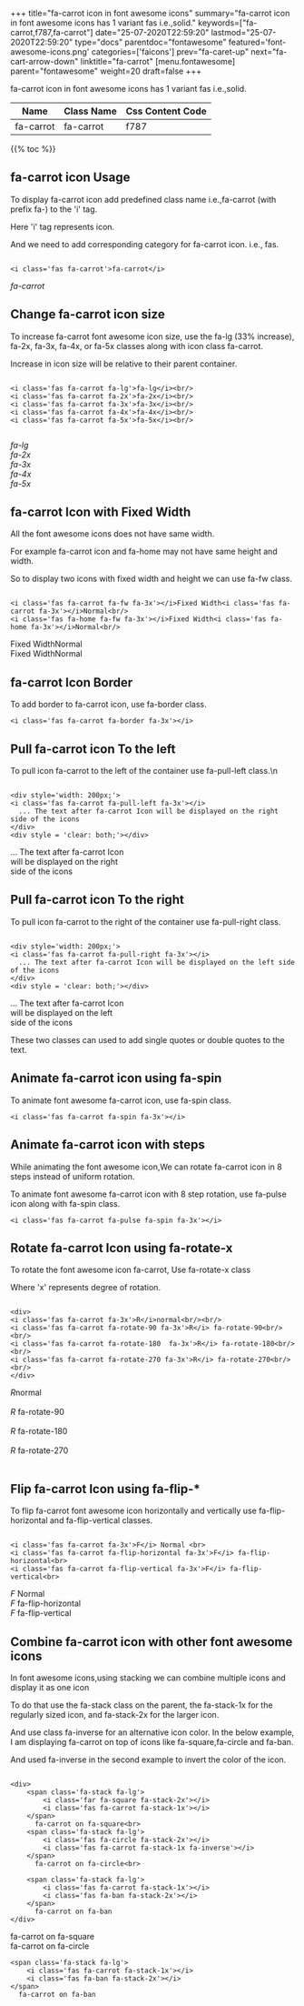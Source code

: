 +++
title="fa-carrot icon in font awesome icons"
summary="fa-carrot icon in font awesome icons has 1 variant fas i.e.,solid."
keywords=["fa-carrot,f787,fa-carrot"]
date="25-07-2020T22:59:20"
lastmod="25-07-2020T22:59:20"
type="docs"
parentdoc="fontawesome"
featured='font-awesome-icons.png'
categories=['faicons']
prev="fa-caret-up"
next="fa-cart-arrow-down"
linktitle="fa-carrot"
[menu.fontawesome]
parent="fontawesome"
weight=20
draft=false
+++


fa-carrot icon in font awesome icons has 1 variant fas i.e.,solid.

<div class='table-responsive'><table class='table'><thead><tr><th>Name</th><th>Class Name</th><th>Css Content Code</th></tr></thead><tbody><tr><td>fa-carrot</td><td>fa-carrot</td><td>f787</td></tr></tbody></table></div>


{{% toc %}}


## fa-carrot icon Usage

To display fa-carrot icon add predefined class name i.e.,fa-carrot (with prefix fa-) to the 'i' tag.

Here 'i' tag represents icon.

And we need to add corresponding category for fa-carrot icon. i.e., fas.


```

<i class='fas fa-carrot'>fa-carrot</i>
```

<i class='fas fa-carrot'>fa-carrot</i>




## Change fa-carrot icon size
To increase fa-carrot font awesome icon size, use the fa-lg (33% increase), fa-2x, fa-3x, fa-4x, or fa-5x classes along with icon class fa-carrot.

Increase in icon size will be relative to their parent container. 

```

<i class='fas fa-carrot fa-lg'>fa-lg</i><br/>
<i class='fas fa-carrot fa-2x'>fa-2x</i><br/>
<i class='fas fa-carrot fa-3x'>fa-3x</i><br/>
<i class='fas fa-carrot fa-4x'>fa-4x</i><br/>
<i class='fas fa-carrot fa-5x'>fa-5x</i><br/>
            
```

<i class='fas fa-carrot fa-lg'>fa-lg</i><br/>
<i class='fas fa-carrot fa-2x'>fa-2x</i><br/>
<i class='fas fa-carrot fa-3x'>fa-3x</i><br/>
<i class='fas fa-carrot fa-4x'>fa-4x</i><br/>
<i class='fas fa-carrot fa-5x'>fa-5x</i><br/>
            



## fa-carrot Icon with Fixed Width 

All the font awesome icons does not have same width.

For example fa-carrot icon and fa-home may not have same height and width.

So to display two icons with fixed width and height we can use fa-fw class.


```

<i class='fas fa-carrot fa-fw fa-3x'></i>Fixed Width<i class='fas fa-carrot fa-3x'></i>Normal<br/>
<i class='fas fa-home fa-fw fa-3x'></i>Fixed Width<i class='fas fa-home fa-3x'></i>Normal<br/>
```

<i class='fas fa-carrot fa-fw fa-3x'></i>Fixed Width<i class='fas fa-carrot fa-3x'></i>Normal<br/>
<i class='fas fa-home fa-fw fa-3x'></i>Fixed Width<i class='fas fa-home fa-3x'></i>Normal<br/>



## fa-carrot Icon Border 

To add border to fa-carrot icon, use fa-border class.


```
<i class='fas fa-carrot fa-border fa-3x'></i>

```
<i class='fas fa-carrot fa-border fa-3x'></i>





## Pull fa-carrot icon To the left

To pull icon fa-carrot to the left of the container use fa-pull-left class.\n

```

<div style='width: 200px;'>
<i class='fas fa-carrot fa-pull-left fa-3x'></i>
  ... The text after fa-carrot Icon will be displayed on the right side of the icons
</div>
<div style = 'clear: both;'></div>
```

<div style='width: 200px;'>
<i class='fas fa-carrot fa-pull-left fa-3x'></i>
  ... The text after fa-carrot Icon will be displayed on the right side of the icons
</div>
<div style = 'clear: both;'></div>




## Pull fa-carrot icon To the right
To pull icon fa-carrot to the right of the container use fa-pull-right class.

```

<div style='width: 200px;'>
<i class='fas fa-carrot fa-pull-right fa-3x'></i>
  ... The text after fa-carrot Icon will be displayed on the left side of the icons
</div>
<div style = 'clear: both;'></div>
```

<div style='width: 200px;'>
<i class='fas fa-carrot fa-pull-right fa-3x'></i>
  ... The text after fa-carrot Icon will be displayed on the left side of the icons
</div>
<div style = 'clear: both;'></div>

These two classes can used to add single quotes or double quotes to the text.


## Animate fa-carrot icon using fa-spin
To animate font awesome fa-carrot icon, use fa-spin class.

```
<i class='fas fa-carrot fa-spin fa-3x'></i>
```
<i class='fas fa-carrot fa-spin fa-3x'></i>




## Animate fa-carrot icon with steps
While animating the font awesome icon,We can rotate fa-carrot icon in 8 steps instead of uniform rotation.

To animate font awesome fa-carrot icon with 8 step rotation, use fa-pulse icon along with fa-spin class.


```
<i class='fas fa-carrot fa-pulse fa-spin fa-3x'></i>

```
<i class='fas fa-carrot fa-pulse fa-spin fa-3x'></i>





## Rotate fa-carrot Icon using fa-rotate-x
To rotate the font awesome icon fa-carrot, Use fa-rotate-x class

Where 'x' represents degree of rotation.


```

<div>
<i class='fas fa-carrot fa-3x'>R</i>normal<br/><br/>
<i class='fas fa-carrot fa-rotate-90 fa-3x'>R</i> fa-rotate-90<br/><br/> 
<i class='fas fa-carrot fa-rotate-180  fa-3x'>R</i> fa-rotate-180<br/><br/> 
<i class='fas fa-carrot fa-rotate-270 fa-3x'>R</i> fa-rotate-270<br/><br/>
</div>
```

<div>
<i class='fas fa-carrot fa-3x'>R</i>normal<br/><br/>
<i class='fas fa-carrot fa-rotate-90 fa-3x'>R</i> fa-rotate-90<br/><br/> 
<i class='fas fa-carrot fa-rotate-180  fa-3x'>R</i> fa-rotate-180<br/><br/> 
<i class='fas fa-carrot fa-rotate-270 fa-3x'>R</i> fa-rotate-270<br/><br/>
</div>




## Flip fa-carrot Icon using fa-flip-*
To flip fa-carrot font awesome icon horizontally and vertically use fa-flip-horizontal and fa-flip-vertical classes. 

```

<i class='fas fa-carrot fa-3x'>F</i> Normal <br>
<i class='fas fa-carrot fa-flip-horizontal fa-3x'>F</i> fa-flip-horizontal<br>
<i class='fas fa-carrot fa-flip-vertical fa-3x'>F</i> fa-flip-vertical<br>
```

<i class='fas fa-carrot fa-3x'>F</i> Normal <br>
<i class='fas fa-carrot fa-flip-horizontal fa-3x'>F</i> fa-flip-horizontal<br>
<i class='fas fa-carrot fa-flip-vertical fa-3x'>F</i> fa-flip-vertical<br>




## Combine fa-carrot icon with other font awesome icons
In font awesome icons,using stacking we can combine multiple icons and display it as one icon 

To do that use the fa-stack class on the parent, the fa-stack-1x for the regularly sized icon, and fa-stack-2x for the larger icon.

And use class fa-inverse for an alternative icon color. 
In the below example, I am displaying fa-carrot on top of icons like fa-square,fa-circle and fa-ban.

And used fa-inverse in the second example to invert the color of the icon.

```

<div>
    <span class='fa-stack fa-lg'>
        <i class='far fa-square fa-stack-2x'></i>
        <i class='fas fa-carrot fa-stack-1x'></i>
    </span>
      fa-carrot on fa-square<br>
    <span class='fa-stack fa-lg'>
        <i class='fas fa-circle fa-stack-2x'></i>
        <i class='fas fa-carrot fa-stack-1x fa-inverse'></i>
    </span>
      fa-carrot on fa-circle<br>

    <span class='fa-stack fa-lg'>
        <i class='fas fa-carrot fa-stack-1x'></i>
        <i class='fas fa-ban fa-stack-2x'></i>
    </span>
      fa-carrot on fa-ban
</div>
```

<div>
    <span class='fa-stack fa-lg'>
        <i class='far fa-square fa-stack-2x'></i>
        <i class='fas fa-carrot fa-stack-1x'></i>
    </span>
      fa-carrot on fa-square<br>
    <span class='fa-stack fa-lg'>
        <i class='fas fa-circle fa-stack-2x'></i>
        <i class='fas fa-carrot fa-stack-1x fa-inverse'></i>
    </span>
      fa-carrot on fa-circle<br>

    <span class='fa-stack fa-lg'>
        <i class='fas fa-carrot fa-stack-1x'></i>
        <i class='fas fa-ban fa-stack-2x'></i>
    </span>
      fa-carrot on fa-ban
</div>






